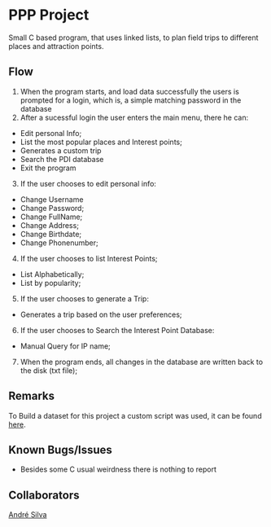 # PPP Project

Small C based program, that uses linked lists, to plan field trips to different places and attraction points.

## Flow
1. When the program starts, and load data successfully the users is prompted for a login, which is, a simple matching password in the database
2. After a sucessful login the user enters the main menu, there he can:
  * Edit personal Info;
  * List the most popular places and Interest points;
  * Generates a custom trip 
  * Search the PDI database
  * Exit the program
3. If the user chooses to edit personal info:
  * Change Username
  * Change Password;
  * Change FullName;
  * Change Address;
  * Change Birthdate;
  * Change Phonenumber;
4. If the user chooses to list Interest Points;
  * List Alphabetically;
  * List by popularity;
5. If the user chooses to generate a Trip:
  * Generates a trip based on the user preferences;
6. If the user chooses to Search the Interest Point Database:
  * Manual Query for IP name;
7. When the program ends, all changes in the database are written back to the disk (txt file);

## Remarks
To Build a dataset for this project a custom script was used, it can be found [here](https://github.com/TLDart/DataGenerator).
## Known Bugs/Issues
* Besides some C usual weirdness there is nothing to report

## Collaborators
[André Silva](https://github.com/DreSilva)
